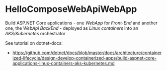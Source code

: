 # HelloComposeWebApiWebApp
Build ASP.NET Core applications - one _*WebApp*_ for *Front-End* and another one, the _*WebApi BackEnd*_ -  deployed as *Linux containers* into an *AKS/Kubernetes* orchestrator 

See tutorial on dotnet-docs:
 - https://github.com/dotnet/docs/blob/master/docs/architecture/containerized-lifecycle/design-develop-containerized-apps/build-aspnet-core-applications-linux-containers-aks-kubernetes.md
